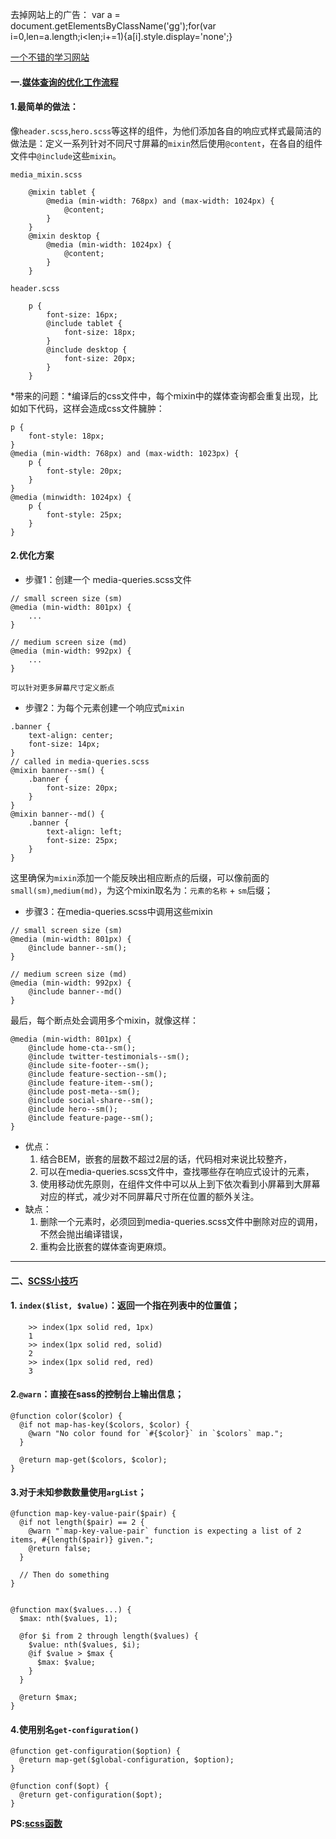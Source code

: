 去掉网站上的广告：    var a = document.getElementsByClassName('gg');for(var i=0,len=a.length;i<len;i+=1){a[i].style.display='none';}

[一个不错的学习网站](https://www.w3cplus.com/blog/tags/302.html)


#### 一.[媒体查询的优化工作流程](https://www.sass.hk/skill/sass6.html)

#### 1.最简单的做法：

像`header.scss`,`hero.scss`等这样的组件，为他们添加各自的响应式样式最简洁的做法是：定义一系列针对不同尺寸屏幕的`mixin`然后使用`@content`，在各自的组件文件中`@include`这些`mixin`。
```
media_mixin.scss

    @mixin tablet {
        @media (min-width: 768px) and (max-width: 1024px) {
            @content;
        }
    } 
    @mixin desktop {
        @media (min-width: 1024px) {
            @content;
        }
    }

header.scss

    p {
        font-size: 16px;
        @include tablet {
            font-size: 18px;
        }
        @include desktop {
            font-size: 20px;
        }
    }
```

*带来的问题：*编译后的css文件中，每个mixin中的媒体查询都会重复出现，比如如下代码，这样会造成css文件臃肿：
```
p {
    font-style: 18px;
}
@media (min-width: 768px) and (max-width: 1023px) {
    p {
        font-style: 20px;
    }
} 
@media (min­width: 1024px) {
    p {
        font-style: 25px;
    }
}
```

#### 2.优化方案
- 步骤1：创建一个 media-queries.scss文件
```
// small screen size (sm)
@media (min-width: 801px) {
    ...
}

// medium screen size (md)
@media (min-width: 992px) {
    ...
}

可以针对更多屏幕尺寸定义断点
```

- 步骤2：为每个元素创建一个响应式`mixin`
```
.banner {
    text-align: center;
    font-size: 14px;
}
// called in media-queries.scss
@mixin banner--sm() {
    .banner {
        font-size: 20px;
    }
}
@mixin banner--md() {
    .banner {
        text-align: left;
        font-size: 25px;
    }
}
```

这里确保为`mixin`添加一个能反映出相应断点的后缀，可以像前面的`small(sm)`,`medium(md)`，为这个mixin取名为：`元素的名称` + `sm`后缀；

- 步骤3：在media-queries.scss中调用这些mixin
```
// small screen size (sm)
@media (min-width: 801px) {
    @include banner--sm();
}

// medium screen size (md)
@media (min-width: 992px) {
    @include banner--md()
}
```

最后，每个断点处会调用多个mixin，就像这样：
```
@media (min-width: 801px) {
    @include home-cta--sm();
    @include twitter-testimonials--sm();
    @include site-footer--sm();
    @include feature-section--sm();
    @include feature-item--sm();
    @include post-meta--sm();
    @include social-share--sm();
    @include hero--sm();
    @include feature-page--sm();
}
```

- 优点：
    1. 结合BEM，嵌套的层数不超过2层的话，代码相对来说比较整齐，
    2. 可以在media-queries.scss文件中，查找哪些存在响应式设计的元素，
    3. 使用移动优先原则，在组件文件中可以从上到下依次看到小屏幕到大屏幕对应的样式，减少对不同屏幕尺寸所在位置的额外关注。
- 缺点：
    1. 删除一个元素时，必须回到media-queries.scss文件中删除对应的调用，不然会抛出编译错误，
    2. 重构会比嵌套的媒体查询更麻烦。

---

#### 二、[SCSS小技巧](https://www.sass.hk/skill/sass86.html)

#### 1. `index($list, $value)`：返回一个指在列表中的位置值；
```
    >> index(1px solid red, 1px)
    1
    >> index(1px solid red, solid)
    2
    >> index(1px solid red, red)
    3
```

#### 2.`@warn`：直接在sass的控制台上输出信息；
```
@function color($color) {
  @if not map-has-key($colors, $color) {
    @warn "No color found for `#{$color}` in `$colors` map.";
  }

  @return map-get($colors, $color);
}
```

#### 3.对于未知参数数量使用`argList`；
```
@function map-key-value-pair($pair) {
  @if not length($pair) == 2 {
    @warn "`map-key-value-pair` function is expecting a list of 2 items, #{length($pair)} given.";
    @return false;
  }

  // Then do something
}


@function max($values...) {
  $max: nth($values, 1);

  @for $i from 2 through length($values) {
    $value: nth($values, $i);
    @if $value > $max {
      $max: $value;
    }
  }

  @return $max;
}
```

#### 4.使用别名`get-configuration()`
```
@function get-configuration($option) {
  @return map-get($global-configuration, $option);
}

@function conf($opt) {
  @return get-configuration($opt);
}
```

**PS:[scss函数](http://blog.csdn.net/macanfa/article/details/51747054)**